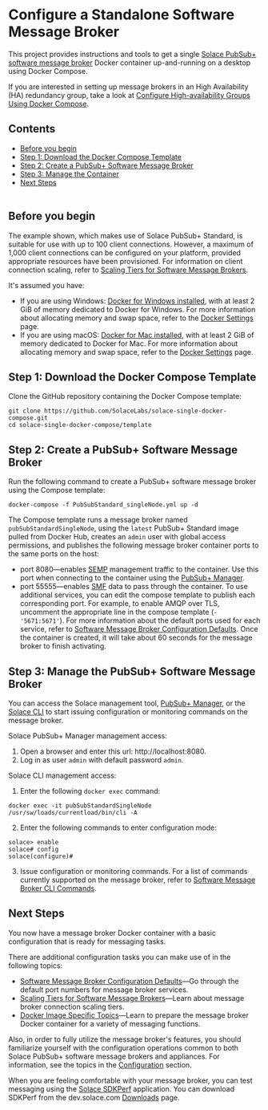 Configure a Standalone Software Message Broker
=====
This project provides instructions and tools to get a single [Solace PubSub+ software message broker](https://solace.com/products/software) Docker container up-and-running on a desktop using Docker Compose. 

If you are interested in setting up message brokers in an High Availability (HA) redundancy group, take a look at [Configure High-availability Groups Using Docker Compose](https://github.com/SolaceLabs/solace-ha-docker-compose).
## Contents
* [Before you begin](#before-you-begin)
* [Step 1: Download the Docker Compose Template](#Step1) 
* [Step 2: Create a PubSub+ Software Message Broker](#Step2) 
* [Step 3: Manage the Container](#Step3) 
* [Next Steps](#next-steps) 
<br><br>
<a name="before-you-begin"></a>
## Before you begin
The example shown, which makes use of Solace PubSub+ Standard, is suitable for use with up to 100 client connections. However, a maximum of 1,000 client connections can be configured on your platform, provided appropriate resources have been provisioned. For information on client connection scaling, refer to [Scaling Tiers for Software Message Brokers](https://docs.solace.com/Configuring-and-Managing/SW-Broker-Specific-Config/Configuring-Conn-Scale-Tiers.htm).

It's assumed you have:

* If you are using Windows: [Docker for Windows installed](https://docs.docker.com/docker-for-windows/install/), with at least 2 GiB of memory dedicated to Docker for Windows. For more information about allocating memory and swap space, refer to the [Docker Settings](https://docs.docker.com/docker-for-windows/#advanced) page.
* If you are using macOS: [Docker for Mac installed](https://docs.docker.com/docker-for-mac/install/), with at least 2 GiB of memory dedicated to Docker for Mac. For more information about allocating memory and swap space, refer to the [Docker Settings](https://docs.docker.com/docker-for-mac/#advanced) page.

 
<a name="Step1"></a>
## Step 1: Download the Docker Compose Template
Clone the GitHub repository containing the Docker Compose template:
```
git clone https://github.com/SolaceLabs/solace-single-docker-compose.git
cd solace-single-docker-compose/template
```

<a name="Step2"></a>
## Step 2: Create a PubSub+ Software Message Broker
Run the following command to create a PubSub+ software message broker using the Compose template:
```
docker-compose -f PubSubStandard_singleNode.yml up -d
```
The Compose template runs a message broker named `pubSubStandardSingleNode`, using the `latest` PubSub+ Standard image pulled from Docker Hub, creates an `admin` user with global access permissions, and publishes the following message broker container ports to the same ports on the host:
* port 8080—enables [SEMP](https://docs.solace.com/SEMP/Using-SEMP.htm) management traffic to the container. Use this port when connecting to the container using the  [PubSub+ Manager](https://docs.solace.com/Solace-PubSub-Manager/PubSub-Manager-Overview.htm).
* port 55555—enables [SMF](https://docs.solace.com/Messaging-Basics/SMF-Topics.htm) data to pass through the container. 
To use additional services, you can edit the compose template to publish each corresponding port. For example, to  enable AMQP over TLS, uncomment the appropriate line in the compose template (`- '5671:5671'`). For more information about the default ports used for each service, refer to [Software Message Broker Configuration Defaults](https://docs.solace.com/Configuring-and-Managing/SW-Broker-Specific-Config/SW-Broker-Configuration-Defaults.htm).
Once the container is created, it will take about 60 seconds for the message broker to finish activating. 


<a name="Step3"></a>
## Step 3: Manage the PubSub+ Software Message Broker

You can access the Solace management tool, [PubSub+ Manager](https://docs.solace.com/Solace-PubSub-Manager/PubSub-Manager-Overview.htm), or the [Solace CLI](https://docs.solace.com/Solace-CLI/Using-Solace-CLI.htm) to start issuing configuration or monitoring commands on the message broker.

Solace PubSub+ Manager management access:
1. Open a browser and enter this url: http://localhost:8080.
2. Log in as user `admin` with default password `admin`.

Solace CLI management access:
1. Enter the following `docker exec` command:
```
docker exec -it pubSubStandardSingleNode /usr/sw/loads/currentload/bin/cli -A
```
2. Enter the following commands to enter configuration mode:
```
solace> enable
solace# config
solace(configure)#
```
3. Issue configuration or monitoring commands. For a list of commands currently supported on the message broker, refer to [Software Message Broker CLI Commands](https://docs.solace.com/Solace-CLI/CLI-Reference/VMR_CLI_Commands.html).

<a name="next-steps"></a>
## Next Steps
You now have a message broker Docker container with a basic configuration that is ready for messaging tasks.

There are additional configuration tasks you can make use of in the following topics:
* [Software Message Broker Configuration Defaults](https://docs.solace.com/Configuring-and-Managing/SW-Broker-Specific-Config/SW-Broker-Configuration-Defaults.htm)—Go through the default port numbers for message broker services.
* [Scaling Tiers for Software Message Brokers](https://docs.solace.com/Configuring-and-Managing/SW-Broker-Specific-Config/Configuring-Conn-Scale-Tiers.htm)—Learn about message broker connection scaling tiers.
* [Docker Image Specific Topics](https://docs.solace.com/Configuring-and-Managing/SW-Broker-Specific-Config/Docker-Tasks/Container-Configuration-Tasks.htm)—Learn to prepare the message broker Docker container for a variety of messaging functions.

Also, in order to fully utilize the message broker's features, you should familiarize yourself with the configuration operations common to both Solace PubSub+ software message brokers and appliances. For information, see the topics in the [Configuration](https://docs.solace.com/Configuration.htm) section.

When you are feeling comfortable with your message broker, you can test messaging using the [Solace SDKPerf](https://docs.solace.com/SDKPerf/SDKPerf.htm?Highlight=SDKperf#Quick) application. You can download SDKPerf from the dev.solace.com [Downloads](https://dev.solace.com/downloads/) page.
